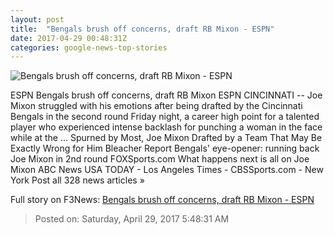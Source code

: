 ```yaml
---
layout: post
title:  "Bengals brush off concerns, draft RB Mixon - ESPN"
date: 2017-04-29 00:48:31Z
categories: google-news-top-stories
---
```


![Bengals brush off concerns, draft RB Mixon - ESPN](http://a1.espncdn.com/combiner/i?img=%2Fphoto%2F2016%2F1222%2Fr165222_1296x729_16%2D9.jpg)

ESPN Bengals brush off concerns, draft RB Mixon ESPN CINCINNATI -- Joe Mixon struggled with his emotions after being drafted by the Cincinnati Bengals in the second round Friday night, a career high point for a talented player who experienced intense backlash for punching a woman in the face while at the ... Spurned by Most, Joe Mixon Drafted by a Team That May Be Exactly Wrong for Him Bleacher Report Bengals' eye-opener: running back Joe Mixon in 2nd round FOXSports.com What happens next is all on Joe Mixon ABC News USA TODAY - Los Angeles Times - CBSSports.com - New York Post all 328 news articles »


Full story on F3News: [Bengals brush off concerns, draft RB Mixon - ESPN](http://www.f3nws.com/n/sZ2UZE)

> Posted on: Saturday, April 29, 2017 5:48:31 AM
